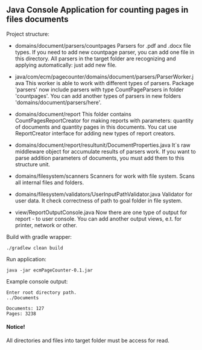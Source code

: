 
## Java Console Application for counting pages in files documents

Project structure:
- domains/document/parsers/countpages
Parsers for .pdf and .docx file types. If you need to add new countpage parser, 
you can add one file in this directory. All parsers in the target folder are recognizing 
and applying automatically: just add new file.

- java/com/ecm/pagecounter/domains/document/parsers/ParserWorker.java
This worker is able to work with different types of parsers.
Package 'parsers' now include parsers with type CountPageParsers in folder 'countpages'.
You can add another types of parsers in new folders 'domains/document/parsers/here'.

- domains/document/report
This folder contains CountPagesReportCreator for making reports with parameters: quantity 
of documents and quantity pages in this documents. You cat use ReportCreator interface for
adding new types of report creators.

- domains/document/report/resultunit/DocumentProperties.java
It`s raw middleware object for accumulate results of parsers work.
If you want to parse addition parameters of documents, you must add them to this structure unit.

- domains/filesystem/scanners
Scanners for work with file system. Scans all internal files and folders.

- domains/filesystem/validators/UserInputPathValidator.java
Validator for user data. It check correctness of path to goal folder in file system.

- view/ReportOutputConsole.java
Now there are one type of output for report - to user console.
You can add another output views, e.t. for printer, network or other.


Build with gradle wrapper:
```
./gradlew clean build
```

Run application:
```commandline
java -jar ecmPageCounter-0.1.jar
```

Example console output:
```commandline
Enter root directory path.
../Documents

Documents: 127
Pages: 3238
```

#### Notice!
All directories and files into target folder must be access for read.